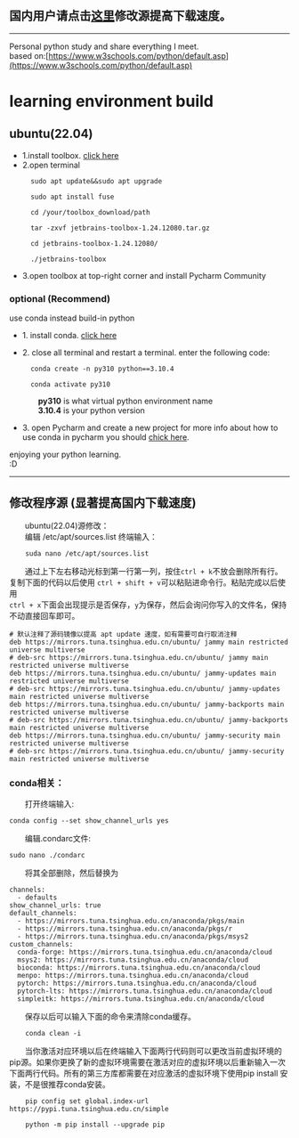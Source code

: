 ## 国内用户请点击[这里](#chinese)修改源提高下载速度。

---

Personal python study and share everything I meet.   
based on:[https://www.w3schools.com/python/default.asp](https://www.w3schools.com/python/default.asp)

# learning environment build

## ubuntu(22.04)

- 1\.install toolbox. [click here](https://download.jetbrains.com/toolbox/jetbrains-toolbox-1.24.12080.tar.gz)
- 2\.open terminal
  ```ubuntu
    sudo apt update&&sudo apt upgrade
  ```
  ```ubuntu
    sudo apt install fuse
  ```
  ```ubuntu
    cd /your/toolbox_download/path
  ```
  ```ubuntu
    tar -zxvf jetbrains-toolbox-1.24.12080.tar.gz
  ```
  ```ubuntu
    cd jetbrains-toolbox-1.24.12080/
  ```
  ```ubuntu
    ./jetbrains-toolbox
  ```
- 3\.open toolbox at top-right corner and install Pycharm Community

### optional (Recommend)

use conda instead build-in python

- 1\. install conda. [click here](https://repo.anaconda.com/miniconda/Miniconda3-py39_4.12.0-Linux-x86_64.sh)

- 2\. close all terminal and restart a terminal. enter the following code:
  ```ubuntu
    conda create -n py310 python==3.10.4
  ```
  ```ubuntu
    conda activate py310
  ```
  &emsp;&emsp;<b>py310</b> is what virtual python environment name  
  &emsp;&emsp;<b>3.10.4</b> is your python version
- 3\. open Pycharm and create a new project for more info about how to use conda in pycharm you
  should [chick here](https://www.jetbrains.com/help/pycharm/conda-support-creating-conda-virtual-environment.html).

enjoying your python learning.   
:D

---

## 修改程序源 (显著提高国内下载速度)

<span id="chinese"></span>
&emsp;&emsp;ubuntu(22.04)源修改：  
&emsp;&emsp;编辑 /etc/apt/sources.list 终端输入：

```ubuntu
    suda nano /etc/apt/sources.list
```

&emsp;&emsp;通过上下左右移动光标到第一行第一列，按住`ctrl + k`不放会删除所有行。  
复制下面的代码以后使用 `ctrl + shift + v`可以粘贴进命令行。粘贴完成以后使用  
`ctrl + x`下面会出现提示是否保存，`y`为保存，然后会询问你写入的文件名，保持不动直接回车即可。

```ubuntu
# 默认注释了源码镜像以提高 apt update 速度，如有需要可自行取消注释
deb https://mirrors.tuna.tsinghua.edu.cn/ubuntu/ jammy main restricted universe multiverse
# deb-src https://mirrors.tuna.tsinghua.edu.cn/ubuntu/ jammy main restricted universe multiverse
deb https://mirrors.tuna.tsinghua.edu.cn/ubuntu/ jammy-updates main restricted universe multiverse
# deb-src https://mirrors.tuna.tsinghua.edu.cn/ubuntu/ jammy-updates main restricted universe multiverse
deb https://mirrors.tuna.tsinghua.edu.cn/ubuntu/ jammy-backports main restricted universe multiverse
# deb-src https://mirrors.tuna.tsinghua.edu.cn/ubuntu/ jammy-backports main restricted universe multiverse
deb https://mirrors.tuna.tsinghua.edu.cn/ubuntu/ jammy-security main restricted universe multiverse
# deb-src https://mirrors.tuna.tsinghua.edu.cn/ubuntu/ jammy-security main restricted universe multiverse
```

### conda相关：

&emsp;&emsp;打开终端输入:

```ubuntu
conda config --set show_channel_urls yes
```  

&emsp;&emsp;编辑.condarc文件:

```ubuntu
sudo nano ./condarc
```

&emsp;&emsp;将其全部删除，然后替换为

```ubuntu
channels:
  - defaults
show_channel_urls: true
default_channels:
  - https://mirrors.tuna.tsinghua.edu.cn/anaconda/pkgs/main
  - https://mirrors.tuna.tsinghua.edu.cn/anaconda/pkgs/r
  - https://mirrors.tuna.tsinghua.edu.cn/anaconda/pkgs/msys2
custom_channels:
  conda-forge: https://mirrors.tuna.tsinghua.edu.cn/anaconda/cloud
  msys2: https://mirrors.tuna.tsinghua.edu.cn/anaconda/cloud
  bioconda: https://mirrors.tuna.tsinghua.edu.cn/anaconda/cloud
  menpo: https://mirrors.tuna.tsinghua.edu.cn/anaconda/cloud
  pytorch: https://mirrors.tuna.tsinghua.edu.cn/anaconda/cloud
  pytorch-lts: https://mirrors.tuna.tsinghua.edu.cn/anaconda/cloud
  simpleitk: https://mirrors.tuna.tsinghua.edu.cn/anaconda/cloud
```

&emsp;&emsp;保存以后可以输入下面的命令来清除conda缓存。

```ubuntu
    conda clean -i
``` 

&emsp;&emsp;当你激活对应环境以后在终端输入下面两行代码则可以更改当前虚拟环境的pip源。如果你更换了新的虚拟环境需要在激活对应的虚拟环境以后重新输入一次下面两行代码。所有的第三方库都需要在对应激活的虚拟环境下使用pip install 安装，不是很推荐conda安装。

```ubuntu
    pip config set global.index-url https://pypi.tuna.tsinghua.edu.cn/simple
``` 

```ubuntu
    python -m pip install --upgrade pip
``` 

